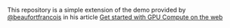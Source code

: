 This repository is a simple extension of the demo provided by [@beaufortfrancois](https://github.com/beaufortfrancois) in his article [Get started with GPU Compute on the web](https://developer.chrome.com/articles/gpu-compute/)
